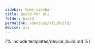 ```yaml
---
sidebar: home_sidebar
title: Build for ali
folder: build
permalink: /devices/ali/build/
device: ali
---
```

{% include templates/device_build.md %}
